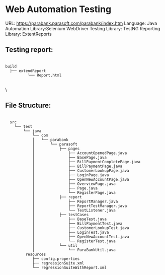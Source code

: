 # Web Automation Testing

URL: https://parabank.parasoft.com/parabank/index.htm
Language: Java
Automation Library:Selenium WebDriver
Testing Library: TestNG
Reporting Library: ExtentReports 
## Testing report:
<pre> <code> 
build
  ├── extendReport
          └── Report.html
</code> </pre>\
## File Structure:
<pre> <code> 
  src
    └── test
        └── java
            └── com
            │   └── parabank
            │       └── parasoft
            │           ├── pages
            │               ├── AccountOpenedPage.java
            │               ├── BasePage.java
            │               ├── BillPaymentCompletePage.java
            │               ├── BillPaymentPage.java
            │               ├── CustomerLookupPage.java
            │               ├── LoginPage.java
            │               ├── OpenNewAccountPage.java
            │               ├── OverviewPage.java
            │               ├── Page.java
            │               └── RegisterPage.java
            │           ├── report
            │               ├── ReportManager.java
            │               ├── ReportTestManager.java
            │               └── TestListener.java
            │           ├── testCases
            │               ├── BaseTest.java
            │               ├── BillPaymentTest.java
            │               ├── CustomerLookupTest.java
            │               ├── LoginTest.java
            │               ├── OpenNewAccountTest.java
            │               └── RegisterTest.java
            │           └── util
            │               └── ParaBankUtil.java
         resources
            ├── config.properties
            ├── regressionSuite.xml
            └── regressionSuiteWithReport.xml
</code> </pre>
